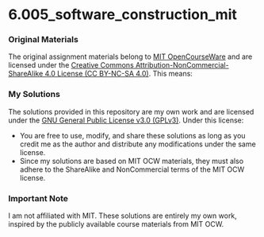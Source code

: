 # 6.005_software_construction_mit

### Original Materials
The original assignment materials belong to [MIT OpenCourseWare](https://ocw.mit.edu) and are licensed under the [Creative Commons Attribution-NonCommercial-ShareAlike 4.0 License (CC BY-NC-SA 4.0)](https://creativecommons.org/licenses/by-nc-sa/4.0/). This means:

### My Solutions
The solutions provided in this repository are my own work and are licensed under the [GNU General Public License v3.0 (GPLv3)](https://www.gnu.org/licenses/gpl-3.0.html). Under this license:
- You are free to use, modify, and share these solutions as long as you credit me as the author and distribute any modifications under the same license.
- Since my solutions are based on MIT OCW materials, they must also adhere to the ShareAlike and NonCommercial terms of the MIT OCW license.

### Important Note
I am not affiliated with MIT. These solutions are entirely my own work, inspired by the publicly available course materials from MIT OCW.
